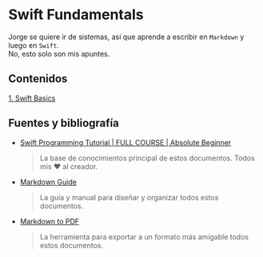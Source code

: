 # Swift Fundamentals
Jorge se quiere ir de sistemas, así que aprende a escribir en ```Markdown``` y luego en ```Swift```.  
No, esto solo son mis apuntes.
## Contenidos
[1. Swift Basics](https://github.com/jfalava/swift-fundamentals/blob/main/swift_basics.md)

## Fuentes y bibliografía

* [Swift Programming Tutorial | FULL COURSE | Absolute Beginner](https://www.youtube.com/watch?v=CwA1VWP0Ldw)
  > La base de conocimientos principal de estos documentos. Todos mis ❤️ al creador.
* [Markdown Guide](https://www.markdownguide.org/)  
  > La guía y manual para diseñar y organizar todos estos documentos.
* [Markdown to PDF](https://md2pdf.netlify.app/)
  > La herramienta para exportar a un formato más amigable todos estos documentos.
